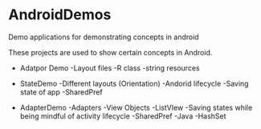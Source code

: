 # AndroidDemos
Demo applications for demonstrating concepts in android

These projects are used to show certain concepts in Android.

* Adatpor Demo
    -Layout files
    -R class
    -string resources

* StateDemo
    -Different layouts (Orientation)
    -Andorid lifecycle
    -Saving state of app
    -SharedPref

* AdapterDemo
    -Adapters
    -View Objects
        -ListVIew
    -Saving states while being mindful of activity lifecycle
    -SharedPref
    -Java
        -HashSet
